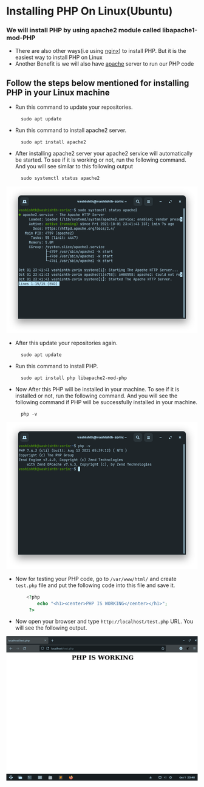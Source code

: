 # Installing PHP On Linux(Ubuntu)

### We will install PHP by using apache2 module called libapache1-mod-PHP
 - There are also other ways(i.e using [nginx](https://www.nginx.com/)) to install PHP. But it is the easiest way to install PHP on Linux
 - Another Benefit is we will also have [apache](https://www.apache.org/) server to run our PHP code

## Follow the steps below mentioned for installing PHP in your Linux machine

- Run this command to update your repositories.

	 	sudo apt update

- Run this command to install apache2 server.

	 	sudo apt install apache2 

- After installing apache2 server your apache2 service will automatically be started. To see if it is working or not, run the following command. And you will see similar to this following output

	 	sudo systemctl status apache2
![systemctl](img/confirmapache.png)

- After this update your repositories again.

	 	sudo apt update

- Run this command to install PHP.

	 	sudo apt install php libapache2-mod-php

- Now After this PHP will be installed in your machine. To see if it is installed or not, run the following command. And you will see the following command if PHP will be successfully installed in your machine.

	 	php -v
![phpversion](img/phpversion.png)

- Now for testing your PHP code, go to `/var/www/html/` and create `test.php` file and put the following code into this file and save it.
	```php
		<?php
			echo "<h1><center>PHP IS WORKING</center></h1>";
		 ?>
	```
- Now open your browser and type `http://localhost/test.php` URL. You will see the following output.

![browserapache](img/phpworkingfine.png)